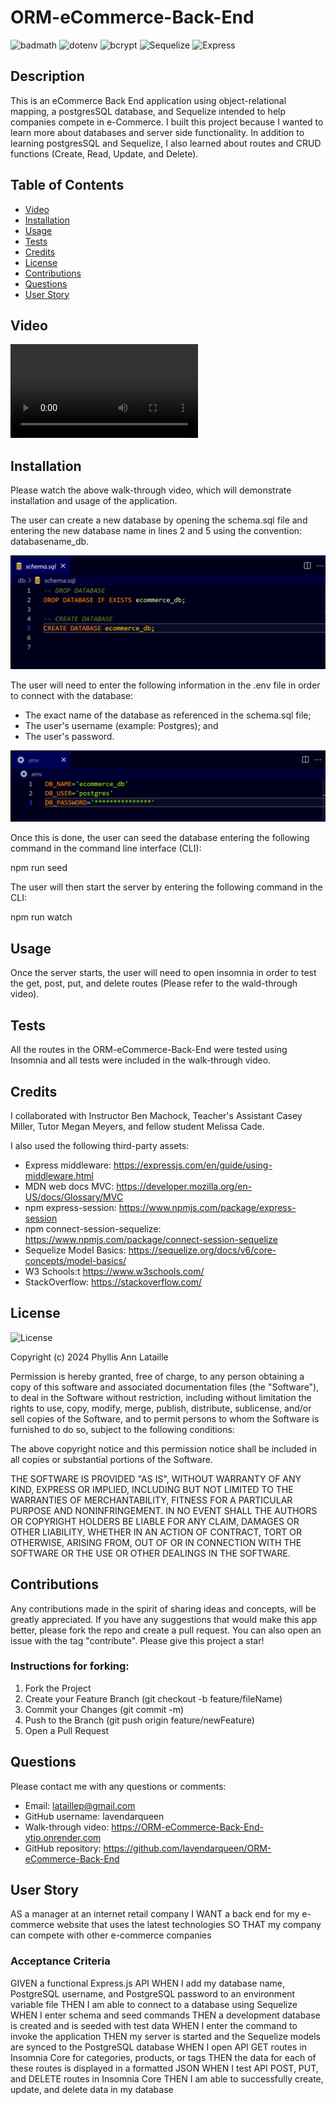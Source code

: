# ORM-eCommerce-Back-End

![badmath](https://img.shields.io/github/languages/top/lernantino/badmath) ![dotenv](https://img.shields.io/badge/dotenv-16.4.5-green) ![bcrypt](https://img.shields.io/badge/bcrypt-5.1.1-violet) ![Sequelize](https://img.shields.io/badge/Sequelize-v6.37.3-blue) ![Express](https://img.shields.io/badge/Express-4.19.2-green)

## Description

This is an eCommerce Back End application using object-relational mapping, a postgresSQL database, and Sequelize intended to help companies compete in e-Commerce. I built this project because I wanted to learn more about databases and server side functionality. In addition to learning postgresSQL and Sequelize, I also learned about routes and CRUD functions (Create, Read, Update, and Delete).

## Table of Contents

- [Video](#video)
- [Installation](#installation)
- [Usage](#usage)
- [Tests](#tests)
- [Credits](#credits)
- [License](#license)
- [Contributions](#contributions)
- [Questions](#questions)
- [User Story](#user-story)

## Video

<video controls src="assets/videos/eCommerceWalkThroughC.mp4" title="Title"></video>

## Installation

Please watch the above walk-through video, which will demonstrate installation and usage of the application.

The user can create a new database by opening the schema.sql file and entering the new database name in lines 2 and 5 using the convention: databasename_db.

![Screenshot Create Database](assets/screenshots/screenshotCreateDb.png)

The user will need to enter the following information in the .env file in order to connect with the database:

- The exact name of the database as referenced in the schema.sql file;
- The user's username (example: Postgres); and
- The user's password.

![Screenshot dotenv](assets/screenshots/screenshotEnv.png)

Once this is done, the user can seed the database entering the following command in the command line interface (CLI):

npm run seed

The user will then start the server by entering the following command in the CLI:

npm run watch

## Usage

Once the server starts, the user will need to open insomnia in order to test the get, post, put, and delete routes (Please refer to the wald-through video).

## Tests

All the routes in the ORM-eCommerce-Back-End were tested using Insomnia and all tests were included in the walk-through video.

## Credits

I collaborated with Instructor Ben Machock, Teacher's Assistant Casey Miller, Tutor Megan Meyers, and fellow student Melissa Cade.

I also used the following third-party assets:

- Express middleware: https://expressjs.com/en/guide/using-middleware.html
- MDN web docs MVC: https://developer.mozilla.org/en-US/docs/Glossary/MVC
- npm express-session: https://www.npmjs.com/package/express-session
- npm connect-session-sequelize: https://www.npmjs.com/package/connect-session-sequelize
- Sequelize Model Basics: https://sequelize.org/docs/v6/core-concepts/model-basics/
- W3 Schools:t https://www.w3schools.com/
- StackOverflow: https://stackoverflow.com/

## License

![License](https://img.shields.io/badge/License-MIT-blue.svg)

Copyright (c) 2024 Phyllis Ann Lataille

Permission is hereby granted, free of charge, to any person obtaining a copy
of this software and associated documentation files (the "Software"), to deal
in the Software without restriction, including without limitation the rights
to use, copy, modify, merge, publish, distribute, sublicense, and/or sell
copies of the Software, and to permit persons to whom the Software is
furnished to do so, subject to the following conditions:

The above copyright notice and this permission notice shall be included in all
copies or substantial portions of the Software.

THE SOFTWARE IS PROVIDED "AS IS", WITHOUT WARRANTY OF ANY KIND, EXPRESS OR
IMPLIED, INCLUDING BUT NOT LIMITED TO THE WARRANTIES OF MERCHANTABILITY,
FITNESS FOR A PARTICULAR PURPOSE AND NONINFRINGEMENT. IN NO EVENT SHALL THE
AUTHORS OR COPYRIGHT HOLDERS BE LIABLE FOR ANY CLAIM, DAMAGES OR OTHER
LIABILITY, WHETHER IN AN ACTION OF CONTRACT, TORT OR OTHERWISE, ARISING FROM,
OUT OF OR IN CONNECTION WITH THE SOFTWARE OR THE USE OR OTHER DEALINGS IN THE
SOFTWARE.

## Contributions

Any contributions made in the spirit of sharing ideas and concepts, will be greatly appreciated. If you have any suggestions that would make this app better, please fork the repo and create a pull request. You can also open an issue with the tag "contribute". Please give this project a star!

### Instructions for forking:

1. Fork the Project
2. Create your Feature Branch (git checkout -b feature/fileName)
3. Commit your Changes (git commit -m)
4. Push to the Branch (git push origin feature/newFeature)
5. Open a Pull Request

## Questions

Please contact me with any questions or comments:

- Email: lataillep@gmail.com
- GitHub username: lavendarqueen
- Walk-through video: https://ORM-eCommerce-Back-End-ytjo.onrender.com
- GitHub repository: https://github.com/lavendarqueen/ORM-eCommerce-Back-End

## User Story

AS a manager at an internet retail company
I WANT a back end for my e-commerce website that uses the latest technologies
SO THAT my company can compete with other e-commerce companies

### Acceptance Criteria

GIVEN a functional Express.js API
WHEN I add my database name, PostgreSQL username, and PostgreSQL password to an environment variable file
THEN I am able to connect to a database using Sequelize
WHEN I enter schema and seed commands
THEN a development database is created and is seeded with test data
WHEN I enter the command to invoke the application
THEN my server is started and the Sequelize models are synced to the PostgreSQL database
WHEN I open API GET routes in Insomnia Core for categories, products, or tags
THEN the data for each of these routes is displayed in a formatted JSON
WHEN I test API POST, PUT, and DELETE routes in Insomnia Core
THEN I am able to successfully create, update, and delete data in my database
